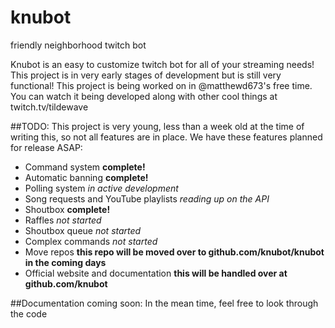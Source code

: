 # knubot
friendly neighborhood twitch bot

Knubot is an easy to customize twitch bot for all of your streaming needs! This project is in very early stages of development but is
still very functional! This project is being worked on in @matthewd673's free time. You can watch it being developed along with other cool things at twitch.tv/tildewave

##TODO:
This project is very young, less than a week old at the time of writing this, so not all features are in place. We have these features
planned for release ASAP:

- Command system __complete!__
- Automatic banning __complete!__
- Polling system _in active development_
- Song requests and YouTube playlists _reading up on the API_
- Shoutbox __complete!__
- Raffles _not started_
- Shoutbox queue _not started_
- Complex commands _not started_
- Move repos __this repo will be moved over to github.com/knubot/knubot in the coming days__
- Official website and documentation __this will be handled over at github.com/knubot__

##Documentation coming soon:
In the mean time, feel free to look through the code
